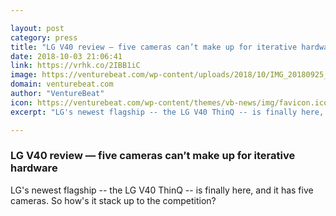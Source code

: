 ```yaml
---

layout: post
category: press
title: "LG V40 review — five cameras can’t make up for iterative hardware"
date: 2018-10-03 21:06:41
link: https://vrhk.co/2IBB1iC
image: https://venturebeat.com/wp-content/uploads/2018/10/IMG_20180925_095853.jpg?fit=4032%2C3024&strip=all
domain: venturebeat.com
author: "VentureBeat"
icon: https://venturebeat.com/wp-content/themes/vb-news/img/favicon.ico
excerpt: "LG's newest flagship -- the LG V40 ThinQ -- is finally here, and it has five cameras. So how's it stack up to the competition?"

---
```


### LG V40 review — five cameras can’t make up for iterative hardware

LG's newest flagship -- the LG V40 ThinQ -- is finally here, and it has five cameras. So how's it stack up to the competition?